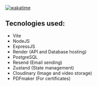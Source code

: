[![wakatime](https://wakatime.com/badge/github/AlexPT2k22/PINT-SoftSkills.svg)](https://wakatime.com/badge/github/AlexPT2k22/PINT-SoftSkills)

## Tecnologies used:
- Vite
- NodeJS
- ExpressJS
- Render (API and Database hosting)
- PostgreSQL
- Resend (Email sending)
- Zustand (State management)
- Cloudinary (Image and video storage)
- PDFmaker (For certificates)